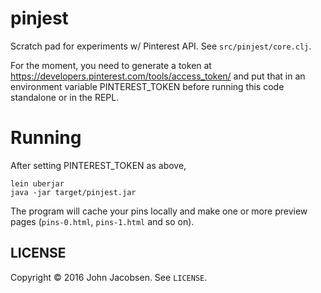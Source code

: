 # pinjest

Scratch pad for experiments w/ Pinterest API.  See `src/pinjest/core.clj`.

For the moment, you need to generate a token at
https://developers.pinterest.com/tools/access_token/ and put that in
an environment variable PINTEREST_TOKEN before running this code
standalone or in the REPL.

# Running

After setting PINTEREST_TOKEN as above,

    lein uberjar
    java -jar target/pinjest.jar

The program will cache your pins locally and make one or more preview
pages (`pins-0.html`, `pins-1.html` and so on).

## LICENSE

Copyright © 2016 John Jacobsen.  See `LICENSE`.


